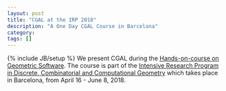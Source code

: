```yaml
---
layout: post
title: "CGAL at the IRP 2018"
description: "A One Day CGAL Course in Barcelona"
category: 
tags: []
---
```

{% include JB/setup %}
We present CGAL during the
<a href="https://dccg.upc.edu/irp2018/details-of-the-activities/gs/">Hands-on-course on Geometric Software</a>.
The course is part of the
<a href="https://dccg.upc.edu/irp2018/">
Intensive Research Program in Discrete, Combinatorial and Computational Geometry</a>
which takes place in  Barcelona, from April 16 - June 8, 2018.
